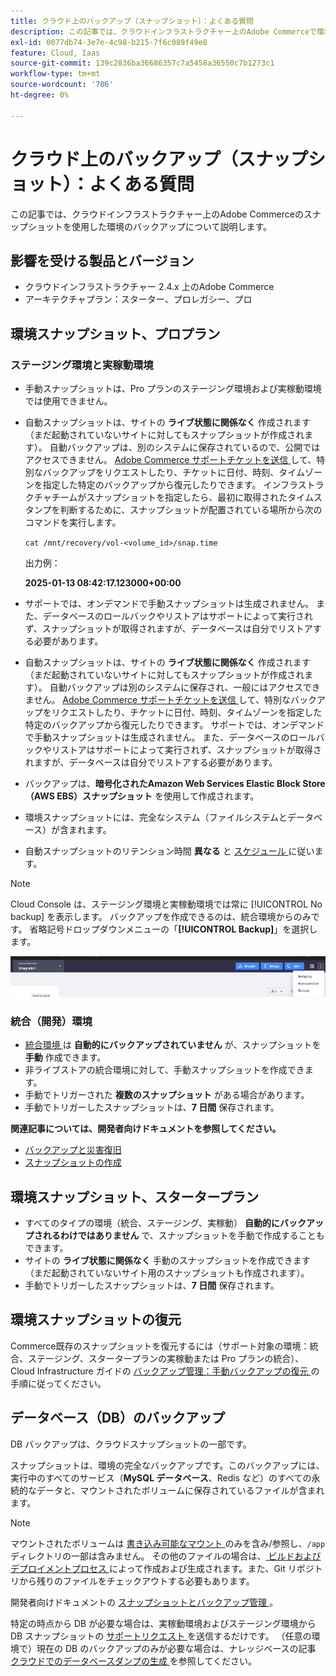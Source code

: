 ```yaml
---
title: クラウド上のバックアップ（スナップショット）：よくある質問
description: この記事では、クラウドインフラストラクチャー上のAdobe Commerceで環境をスナップショットでバックアップする際の基本事項について説明します。
exl-id: 0077db74-3e7e-4c98-b215-7f6c089f49e8
feature: Cloud, Iaas
source-git-commit: 139c2836ba36686357c7a5458a36550c7b1273c1
workflow-type: tm+mt
source-wordcount: '706'
ht-degree: 0%

---
```


# クラウド上のバックアップ（スナップショット）：よくある質問

この記事では、クラウドインフラストラクチャー上のAdobe Commerceのスナップショットを使用した環境のバックアップについて説明します。

## 影響を受ける製品とバージョン

* クラウドインフラストラクチャー 2.4.x 上のAdobe Commerce
* アーキテクチャプラン：スターター、プロレガシー、プロ

## 環境スナップショット、プロプラン

### ステージング環境と実稼動環境

* 手動スナップショットは、Pro プランのステージング環境および実稼動環境では使用できません。
* 自動スナップショットは、サイトの **ライブ状態に関係なく** 作成されます（まだ起動されていないサイトに対してもスナップショットが作成されます）。 自動バックアップは、別のシステムに保存されているので、公開ではアクセスできません。
[Adobe Commerce サポートチケットを送信 ](/docs/commerce-knowledge-base/kb/help-center-guide/magento-help-center-user-guide.html#submit-ticket) して、特別なバックアップをリクエストしたり、チケットに日付、時刻、タイムゾーンを指定した特定のバックアップから復元したりできます。 インフラストラクチャチームがスナップショットを指定したら、最初に取得されたタイムスタンプを判断するために、スナップショットが配置されている場所から次のコマンドを実行します。

  `cat /mnt/recovery/vol-<volume_id>/snap.time`

  出力例：

  <strong>2025-01-13 08:42:17.123000+00:00</strong>


* サポートでは、オンデマンドで手動スナップショットは生成されません。 また、データベースのロールバックやリストアはサポートによって実行されず、スナップショットが取得されますが、データベースは自分でリストアする必要があります。
* 自動スナップショットは、サイトの **ライブ状態に関係なく** 作成されます（まだ起動されていないサイトに対してもスナップショットが作成されます）。 自動バックアップは別のシステムに保存され、一般にはアクセスできません。
[Adobe Commerce サポートチケットを送信 ](/help/help-center-guide/help-center/magento-help-center-user-guide.md) して、特別なバックアップをリクエストしたり、チケットに日付、時刻、タイムゾーンを指定した特定のバックアップから復元したりできます。 サポートでは、オンデマンドで手動スナップショットは生成されません。
また、データベースのロールバックやリストアはサポートによって実行されず、スナップショットが取得されますが、データベースは自分でリストアする必要があります。
* バックアップは、**暗号化されたAmazon Web Services Elastic Block Store （AWS EBS）スナップショット** を使用して作成されます。
* 環境スナップショットには、完全なシステム（ファイルシステムとデータベース）が含まれます。
* 自動スナップショットのリテンション時間 **異なる** と [ スケジュール ](https://experienceleague.adobe.com/en/docs/commerce-on-cloud/user-guide/architecture/pro-architecture#backup-and-disaster-recovery) に従います。

>[!NOTE]
>
>Cloud Console は、ステージング環境と実稼動環境では常に [!UICONTROL No backup] を表示します。 バックアップを作成できるのは、統合環境からのみです。 省略記号ドロップダウンメニューの「**[!UICONTROL Backup]**」を選択します。
>
>![cloud_console_backup.png](assets/cloud_console_backup.png)

### 統合（開発）環境

* [ 統合環境 ](https://experienceleague.adobe.com/en/docs/experience-cloud-kcs/kbarticles/ka-27242) は **自動的にバックアップされていません** が、スナップショットを **手動** 作成できます。
* 非ライブストアの統合環境に対して、手動スナップショットを作成できます。
* 手動でトリガーされた **複数のスナップショット** がある場合があります。
* 手動でトリガーしたスナップショットは、**7 日間** 保存されます。

**関連記事については、開発者向けドキュメントを参照してください。**

* [ バックアップと災害復旧 ](https://experienceleague.adobe.com/en/docs/commerce-on-cloud/user-guide/architecture/pro-architecture#backup-and-disaster-recovery)
* [ スナップショットの作成 ](https://experienceleague.adobe.com/en/docs/commerce-on-cloud/user-guide/develop/storage/snapshots)

## 環境スナップショット、スタータープラン

* すべてのタイプの環境（統合、ステージング、実稼動） **自動的にバックアップされるわけではありません** で、スナップショットを手動で作成することもできます。
* サイトの **ライブ状態に関係なく** 手動のスナップショットを作成できます（まだ起動されていないサイト用のスナップショットも作成されます）。
* 手動でトリガーしたスナップショットは、**7 日間** 保存されます。

## 環境スナップショットの復元

Commerce既存のスナップショットを復元するには（サポート対象の環境：統合、ステージング、スタータープランの実稼動または Pro プランの統合）、Cloud Infrastructure ガイドの [ バックアップ管理：手動バックアップの復元 ](https://experienceleague.adobe.com/en/docs/commerce-cloud-service/user-guide/develop/storage/snapshots#restore-a-manual-backup) の手順に従ってください。

## データベース（DB）のバックアップ

DB バックアップは、クラウドスナップショットの一部です。

スナップショットは、環境の完全なバックアップです。このバックアップには、実行中のすべてのサービス（**MySQL データベース**、Redis など）のすべての永続的なデータと、マウントされたボリュームに保存されているファイルが含まれます。

>[!NOTE]
>
>マウントされたボリュームは [ 書き込み可能なマウント ](https://experienceleague.adobe.com/en/docs/commerce-on-cloud/user-guide/configure/app/properties/properties#mounts) のみを含み/参照し、`/app` ディレクトリの一部は含みません。 その他のファイルの場合は、[ ビルドおよびデプロイメントプロセス ](https://experienceleague.adobe.com/en/docs/commerce-on-cloud/user-guide/architecture/pro-develop-deploy-workflow#deployment-workflow) によって作成および生成されます。また、Git リポジトリから残りのファイルをチェックアウトする必要もあります。

開発者向けドキュメントの [ スナップショットとバックアップ管理 ](https://experienceleague.adobe.com/en/docs/commerce-on-cloud/user-guide/develop/storage/snapshots)。

特定の時点から DB が必要な場合は、実稼動環境およびステージング環境から DB スナップショットの [ サポートリクエスト ](/help/help-center-guide/help-center/magento-help-center-user-guide.md) を送信するだけです。 （任意の環境で）現在の DB のバックアップのみが必要な場合は、ナレッジベースの記事 [ クラウドでのデータベースダンプの生成 ](/help/how-to/general/create-database-dump-on-cloud.md) を参照してください。
